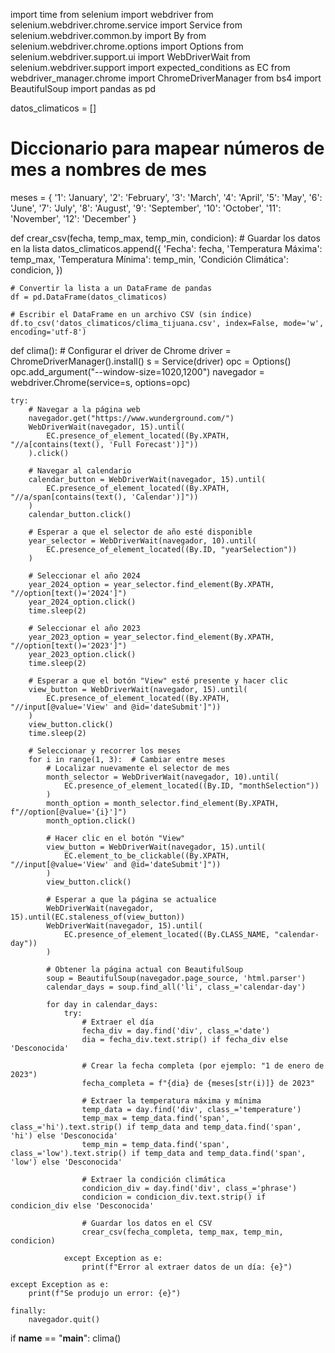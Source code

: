 import time
from selenium import webdriver
from selenium.webdriver.chrome.service import Service
from selenium.webdriver.common.by import By
from selenium.webdriver.chrome.options import Options
from selenium.webdriver.support.ui import WebDriverWait
from selenium.webdriver.support import expected_conditions as EC
from webdriver_manager.chrome import ChromeDriverManager
from bs4 import BeautifulSoup
import pandas as pd

datos_climaticos = []

# Diccionario para mapear números de mes a nombres de mes
meses = {
    '1': 'January', '2': 'February', '3': 'March', '4': 'April', '5': 'May', '6': 'June',
    '7': 'July', '8': 'August', '9': 'September', '10': 'October', '11': 'November', '12': 'December'
}


def crear_csv(fecha, temp_max, temp_min, condicion):
    # Guardar los datos en la lista
    datos_climaticos.append({
        'Fecha': fecha,
        'Temperatura Máxima': temp_max,
        'Temperatura Mínima': temp_min,
        'Condición Climática': condicion,
    })

    # Convertir la lista a un DataFrame de pandas
    df = pd.DataFrame(datos_climaticos)

    # Escribir el DataFrame en un archivo CSV (sin índice)
    df.to_csv('datos_climaticos/clima_tijuana.csv', index=False, mode='w', encoding='utf-8')

def clima():
    # Configurar el driver de Chrome
    driver = ChromeDriverManager().install()
    s = Service(driver)
    opc = Options()
    opc.add_argument("--window-size=1020,1200")
    navegador = webdriver.Chrome(service=s, options=opc)

    try:
        # Navegar a la página web
        navegador.get("https://www.wunderground.com/")
        WebDriverWait(navegador, 15).until(
            EC.presence_of_element_located((By.XPATH, "//a[contains(text(), 'Full Forecast')]"))
        ).click()

        # Navegar al calendario
        calendar_button = WebDriverWait(navegador, 15).until(
            EC.presence_of_element_located((By.XPATH, "//a/span[contains(text(), 'Calendar')]"))
        )
        calendar_button.click()

        # Esperar a que el selector de año esté disponible
        year_selector = WebDriverWait(navegador, 10).until(
            EC.presence_of_element_located((By.ID, "yearSelection"))
        )

        # Seleccionar el año 2024
        year_2024_option = year_selector.find_element(By.XPATH, "//option[text()='2024']")
        year_2024_option.click()
        time.sleep(2)

        # Seleccionar el año 2023
        year_2023_option = year_selector.find_element(By.XPATH, "//option[text()='2023']")
        year_2023_option.click()
        time.sleep(2)

        # Esperar a que el botón "View" esté presente y hacer clic
        view_button = WebDriverWait(navegador, 15).until(
            EC.presence_of_element_located((By.XPATH, "//input[@value='View' and @id='dateSubmit']"))
        )
        view_button.click()
        time.sleep(2)

        # Seleccionar y recorrer los meses
        for i in range(1, 3):  # Cambiar entre meses
            # Localizar nuevamente el selector de mes
            month_selector = WebDriverWait(navegador, 10).until(
                EC.presence_of_element_located((By.ID, "monthSelection"))
            )
            month_option = month_selector.find_element(By.XPATH, f"//option[@value='{i}']")
            month_option.click()

            # Hacer clic en el botón "View"
            view_button = WebDriverWait(navegador, 15).until(
                EC.element_to_be_clickable((By.XPATH, "//input[@value='View' and @id='dateSubmit']"))
            )
            view_button.click()

            # Esperar a que la página se actualice
            WebDriverWait(navegador, 15).until(EC.staleness_of(view_button))
            WebDriverWait(navegador, 15).until(
                EC.presence_of_element_located((By.CLASS_NAME, "calendar-day"))
            )

            # Obtener la página actual con BeautifulSoup
            soup = BeautifulSoup(navegador.page_source, 'html.parser')
            calendar_days = soup.find_all('li', class_='calendar-day')

            for day in calendar_days:
                try:
                    # Extraer el día
                    fecha_div = day.find('div', class_='date')
                    dia = fecha_div.text.strip() if fecha_div else 'Desconocida'

                    # Crear la fecha completa (por ejemplo: "1 de enero de 2023")
                    fecha_completa = f"{dia} de {meses[str(i)]} de 2023"

                    # Extraer la temperatura máxima y mínima
                    temp_data = day.find('div', class_='temperature')
                    temp_max = temp_data.find('span', class_='hi').text.strip() if temp_data and temp_data.find('span', 'hi') else 'Desconocida'
                    temp_min = temp_data.find('span', class_='low').text.strip() if temp_data and temp_data.find('span', 'low') else 'Desconocida'

                    # Extraer la condición climática
                    condicion_div = day.find('div', class_='phrase')
                    condicion = condicion_div.text.strip() if condicion_div else 'Desconocida'

                    # Guardar los datos en el CSV
                    crear_csv(fecha_completa, temp_max, temp_min, condicion)

                except Exception as e:
                    print(f"Error al extraer datos de un día: {e}")

    except Exception as e:
        print(f"Se produjo un error: {e}")

    finally:
        navegador.quit()

if __name__ == "__main__":
    clima()
